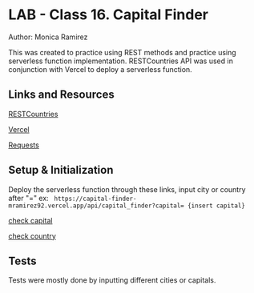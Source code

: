 # LAB - Class 16. Capital Finder

Author: Monica Ramirez

This was created to practice using REST methods and practice using serverless function implementation. RESTCountries API was used in conjunction with Vercel to deploy a serverless function. 
## Links and Resources

[RESTCountries](https://restcountries.com/#rest-countries)

[Vercel](https://vercel.com/docs/concepts/functions/serverless-functions/supported-languages#python)

[Requests](https://requests.readthedocs.io/en/latest/)

## Setup & Initialization
Deploy the serverless function through these links, input city or country after "="
ex:
` https://capital-finder-mramirez92.vercel.app/api/capital_finder?capital= {insert capital}`

[check capital](https://capital-finder-mramirez92.vercel.app/api/capital_finder?capital=lima)

[check country](https://capital-finder-mramirez92.vercel.app/api/capital_finder?country=mexico)

## Tests
Tests were mostly done by inputting different cities or capitals. 
